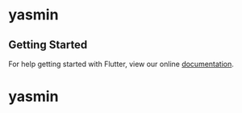 # yasmin


## Getting Started

For help getting started with Flutter, view our online
[documentation](https://flutter.io/).
# yasmin

